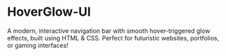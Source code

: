 # HoverGlow-UI
 A modern, interactive navigation bar with smooth hover-triggered glow effects, built using HTML & CSS. Perfect for futuristic websites, portfolios, or gaming interfaces!
